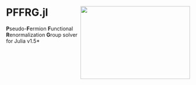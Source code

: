 # PFFRG.jl <img src=https://github.com/dominikkiese/PFFRG.jl/blob/main/logo.png align="right" height="200" width="300">
**P**seudo-**F**ermion **F**unctional **R**enormalization **G**roup solver for Julia v1.5*
